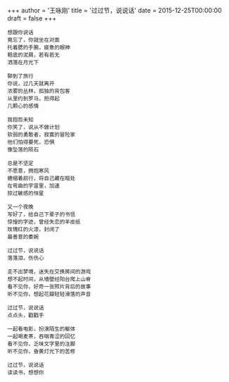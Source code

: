 +++
author = '王咏刚'
title = '过过节，说说话'
date = 2015-12-25T00:00:00
draft = false
+++

<div class="poem">

```
想跟你说话
竟忘了，你就坐在对面
托着腮的手腕，疲惫的眼神
鞋底的泥屑，若有若无
洒落在月光下

聊到了旅行
你说，过几天就离开
浓雾的丛林，孤独的背包客
从里约到罗马，担得起
几颗心的感情

我抱怨未知
你笑了，说从不做计划
软弱的勇敢者，寂寞的冒险家
他们怕得要死，恐惧
像坠落的陨石

总是不坚定
不愿意，拥抱寒风
蜷缩着前行，将自己藏在暗处
在弯曲的宇宙里，加速
掠过敏感的恒星

又一个夜晚
写好了，给自己下辈子的书信
惊惶的字迹，曾经失恋的羊皮纸
玫瑰红的火漆，封闭了
最善意的委婉

过过节，说说话
落落泪，伤伤心

走不出梦境，迷失在交换房间的游戏
想不起时间，从墙壁经阳台爬上山脊
看不见你，好奇一张照片背后的故事
听不见你，想起花瓣轻轻滑落的声音

过过节，说说话
点点头，戳戳手

一起看电影，扮演陌生的躯体
一起喝麦茶，吞咽青涩的回忆
看不见你，乏味文字里的注脚
听不见你，昏黄灯光下的苦修

过过节，说说话
读读书，想想你
```

</div>
